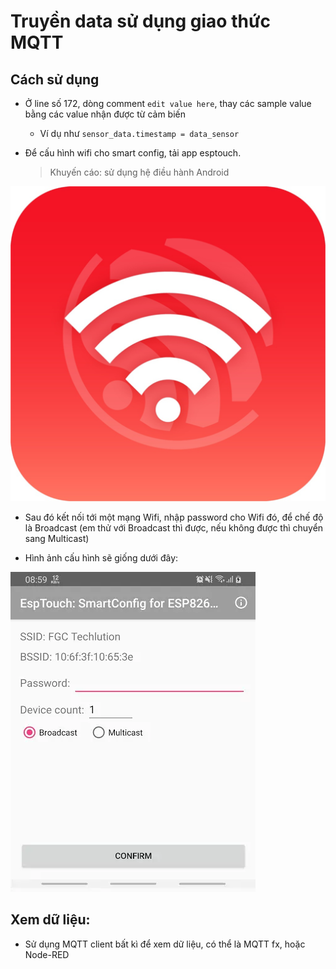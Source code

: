 # Truyền data sử dụng giao thức MQTT

## Cách sử dụng

- Ở line số 172, dòng comment ```edit value here```, thay các sample value bằng các value nhận được từ cảm biến

  - Ví dụ như ```sensor_data.timestamp = data_sensor```

- Để cấu hình wifi cho smart config, tải app esptouch.
  > Khuyến cáo: sử dụng hệ điều hành Android

![](./image/app.png)

  - Sau đó kết nối tới một mạng Wifi, nhập password cho Wifi đó, để chế độ là Broadcast (em thử với Broadcast thì được, nếu không được thì chuyển sang Multicast)

  - Hình ảnh cấu hình sẽ giống dưới đây:

  ![](./image/config.png)


## Xem dữ liệu:

- Sử dụng MQTT client bất kì để xem dữ liệu, có thể là MQTT fx, hoặc Node-RED 
